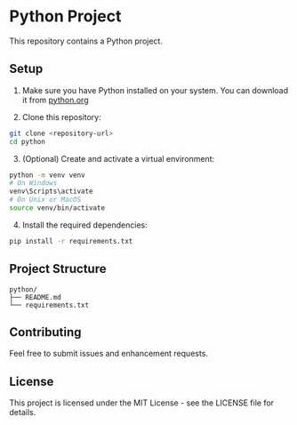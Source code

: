 # Python Project

This repository contains a Python project. 

## Setup

1. Make sure you have Python installed on your system. You can download it from [python.org](https://www.python.org/downloads/)

2. Clone this repository:
```bash
git clone <repository-url>
cd python
```

3. (Optional) Create and activate a virtual environment:
```bash
python -m venv venv
# On Windows
venv\Scripts\activate
# On Unix or MacOS
source venv/bin/activate
```

4. Install the required dependencies:
```bash
pip install -r requirements.txt
```

## Project Structure

```
python/
├── README.md
└── requirements.txt
```

## Contributing

Feel free to submit issues and enhancement requests.

## License

This project is licensed under the MIT License - see the LICENSE file for details.
